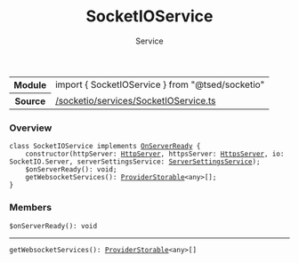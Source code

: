 
<header class="symbol-info-header"><h1 id="socketioservice">SocketIOService</h1><label class="symbol-info-type-label service">Service</label></header>
<!-- summary -->
<section class="symbol-info"><table class="is-full-width"><tbody><tr><th>Module</th><td><div class="lang-typescript"><span class="token keyword">import</span> { SocketIOService }&nbsp;<span class="token keyword">from</span>&nbsp;<span class="token string">"@tsed/socketio"</span></div></td></tr><tr><th>Source</th><td><a href="https://github.com/Romakita/ts-express-decorators/blob/v4.10.4/src//socketio/services/SocketIOService.ts#L0-L0">/socketio/services/SocketIOService.ts</a></td></tr></tbody></table></section>
<!-- overview -->


### Overview


<pre><code class="typescript-lang "><span class="token keyword">class</span> SocketIOService <span class="token keyword">implements</span> <a href="#api/common/server/onserverready"><span class="token">OnServerReady</span></a> <span class="token punctuation">{</span>
    <span class="token keyword">constructor</span><span class="token punctuation">(</span>httpServer<span class="token punctuation">:</span> <a href="#api/common/server/httpserver"><span class="token">HttpServer</span></a><span class="token punctuation">,</span> httpsServer<span class="token punctuation">:</span> <a href="#api/common/server/httpsserver"><span class="token">HttpsServer</span></a><span class="token punctuation">,</span> io<span class="token punctuation">:</span> SocketIO.Server<span class="token punctuation">,</span> serverSettingsService<span class="token punctuation">:</span> <a href="#api/common/config/serversettingsservice"><span class="token">ServerSettingsService</span></a><span class="token punctuation">)</span><span class="token punctuation">;</span>
    $<span class="token function">onServerReady</span><span class="token punctuation">(</span><span class="token punctuation">)</span><span class="token punctuation">:</span> <span class="token keyword">void</span><span class="token punctuation">;</span>
    <span class="token function">getWebsocketServices</span><span class="token punctuation">(</span><span class="token punctuation">)</span><span class="token punctuation">:</span> <a href="#api/common/di/providerstorable"><span class="token">ProviderStorable</span></a><<span class="token keyword">any</span>><span class="token punctuation">[</span><span class="token punctuation">]</span><span class="token punctuation">;</span>
<span class="token punctuation">}</span></code></pre>


<!-- Parameters -->

<!-- Description -->

<!-- Members -->







### Members



<div class="method-overview">
<pre><code class="typescript-lang ">$<span class="token function">onServerReady</span><span class="token punctuation">(</span><span class="token punctuation">)</span><span class="token punctuation">:</span> <span class="token keyword">void</span></code></pre>
</div>




<hr/>



<div class="method-overview">
<pre><code class="typescript-lang "><span class="token function">getWebsocketServices</span><span class="token punctuation">(</span><span class="token punctuation">)</span><span class="token punctuation">:</span> <a href="#api/common/di/providerstorable"><span class="token">ProviderStorable</span></a><<span class="token keyword">any</span>><span class="token punctuation">[</span><span class="token punctuation">]</span></code></pre>
</div>








